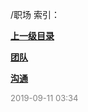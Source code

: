 /职场 索引：


**[上一级目录](/index.md)**

**[团队](/职场/团队/index.md)**

**[沟通](/职场/沟通/index.md)**


<font size=2 color='grey'> 2019-09-11 03:34 </font>